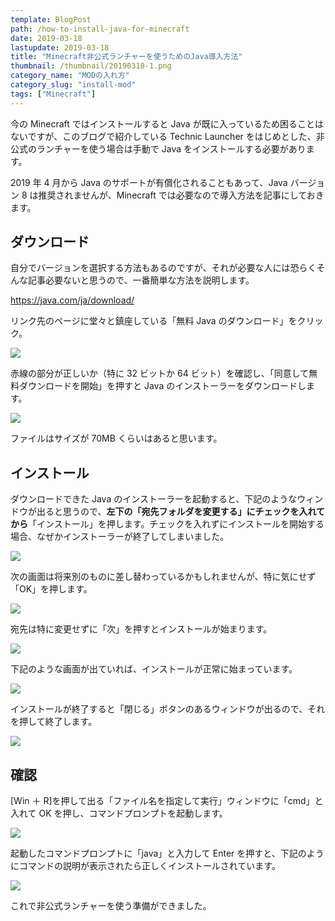```yaml
---
template: BlogPost
path: /how-to-install-java-for-minecraft
date: 2019-03-18
lastupdate: 2019-03-18
title: "Minecraft非公式ランチャーを使うためのJava導入方法"
thumbnail: /thumbnail/20190318-1.png
category_name: "MODの入れ方"
category_slug: "install-mod"
tags: ["Minecraft"]
---
```


今の Minecraft ではインストールすると Java が既に入っているため困ることはないですが、このブログで紹介している Technic Launcher をはじめとした、非公式のランチャーを使う場合は手動で Java をインストールする必要があります。

2019 年 4 月から Java のサポートが有償化されることもあって、Java バージョン 8 は推奨されませんが、Minecraft では必要なので導入方法を記事にしておきます。

## ダウンロード

自分でバージョンを選択する方法もあるのですが、それが必要な人には恐らくそんな記事必要ないと思うので、一番簡単な方法を説明します。

https://java.com/ja/download/

リンク先のページに堂々と鎮座している「無料 Java のダウンロード」をクリック。

![](./JRE01.png)

赤線の部分が正しいか（特に 32 ビットか 64 ビット）を確認し、「同意して無料ダウンロードを開始」を押すと Java のインストーラーをダウンロードします。

![](./JRE02.png)

ファイルはサイズが 70MB くらいはあると思います。

## インストール

ダウンロードできた Java のインストーラーを起動すると、下記のようなウィンドウが出ると思うので、**左下の「宛先フォルダを変更する」にチェックを入れてから**「インストール」を押します。チェックを入れずにインストールを開始する場合、なぜかインストーラーが終了してしまいました。

![](./JRE03.png)

次の画面は将来別のものに差し替わっているかもしれませんが、特に気にせず「OK」を押します。

![](./JRE04.png)

宛先は特に変更せずに「次」を押すとインストールが始まります。

![](./JRE05.png)

下記のような画面が出ていれば、インストールが正常に始まっています。

![](./JRE06.png)

インストールが終了すると「閉じる」ボタンのあるウィンドウが出るので、それを押して終了します。

![](./JRE07.png)

## 確認

[Win ＋ R]を押して出る「ファイル名を指定して実行」ウィンドウに「cmd」と入れて OK を押し、コマンドプロンプトを起動します。

![](./JRE08.png)

起動したコマンドプロンプトに「java」と入力して Enter を押すと、下記のようにコマンドの説明が表示されたら正しくインストールされています。

![](./JRE09.png)

これで非公式ランチャーを使う準備ができました。
